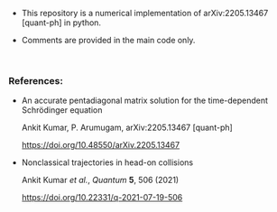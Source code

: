 * This repository is a numerical implementation of 	arXiv:2205.13467 [quant-ph] in python.

* Comments are provided in the main code only.


<br/>


### References:


* An accurate pentadiagonal matrix solution for the time-dependent Schrödinger equation

    Ankit Kumar, P. Arumugam, 	arXiv:2205.13467 [quant-ph]

    https://doi.org/10.48550/arXiv.2205.13467


* Nonclassical trajectories in head-on collisions
    
    Ankit Kumar *et al.*, *Quantum* **5**, 506 (2021)

    https://doi.org/10.22331/q-2021-07-19-506
